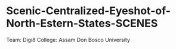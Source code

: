 # Scenic-Centralized-Eyeshot-of-North-Estern-States-SCENES
Team: Digi8 College: Assam Don Bosco University

